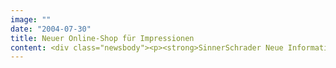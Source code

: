 ```yaml
---
image: ""
date: "2004-07-30"
title: Neuer Online-Shop für Impressionen
content: <div class="newsbody"><p><strong>SinnerSchrader Neue Informatik hat den Online-Shop des Versandhauses Impressionen komplett überarbeitet.</strong></p><p>Unter www.impressionen.de erwartet die Kunden ein neues, frisches Design. Neu sind auch eine Suchfunktion, um die gewünschten Produkte noch schneller zu finden, ein praktischer Merkzettel, auf dem die Nutzer ihre Favoriten speichern können, sowie eine "Send a friend"-Funktion, mit der sie Freunde und Bekannte auf interessante Artikel aufmerksam machen können.</p><p><a class="news-backlink" href="/de/"><svg class="svg-ico svg-ico--arrow-left"><use xlink&#58;href="#arrow-down"></use></svg>Zurück zur Presse Übersicht</a></p></div>
---
```

